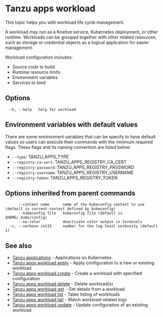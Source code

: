 # Tanzu apps workload

This topic helps you with workload life cycle management.

A workload may run as a Knative service, Kubernetes deployment, or other runtime. Workloads can be grouped together with other related resources, such as storage or credential objects as a logical application for easier management.

Workload configuration includes:

- Source code to build
- Runtime resource limits
- Environment variables
- Services to bind

## <a id="options"></a>Options

```console
  -h, --help   help for workload
```

## <a id="envvars"></a>Environment variables with default values

There are some environment variables that can be specify to have default values so users can execute their commands with the minimum required flags. 
These flags and its naming convention are listed below:

- `--type`: TANZU_APPS_TYPE
- `--registry-ca-cert`: TANZU_APPS_REGISTRY_CA_CERT
- `--registry-password`: TANZU_APPS_REGISTRY_PASSWORD
- `--registry-username`: TANZU_APPS_REGISTRY_USERNAME
- `--registry-token`: TANZU_APPS_REGISTRY_TOKEN

## <a id="parent-commands-options"></a>Options inherited from parent commands

```console
      --context name      name of the kubeconfig context to use (default is current-context defined by kubeconfig)
      --kubeconfig file   kubeconfig file (default is $HOME/.kube/config)
      --no-color          deactivate color output in terminals
  -v, --verbose int32     number for the log level verbosity (default 1)
```

## <a id="see-also"></a> See also

- [Tanzu applications](tanzu-apps.md)	- Applications on Kubernetes
- [Tanzu apps workload apply](tanzu-apps-workload-apply.md)	- Apply configuration to a new or existing workload
- [Tanzu apps workload create](tanzu-apps-workload-create.md)	- Create a workload with specified configuration
- [Tanzu apps workload delete](tanzu-apps-workload-delete.md)	- Delete workload(s)
- [Tanzu apps workload get](tanzu-apps-workload-get.md)	- Get details from a workload
- [Tanzu apps workload list](tanzu-apps-workload-list.md) - Table listing of workloads
- [Tanzu apps workload tail](tanzu-apps-workload-tail.md) - Watch workload-related logs
- [Tanzu apps workload update](tanzu-apps-workload-update.md)	- Update configuration of an existing workload
